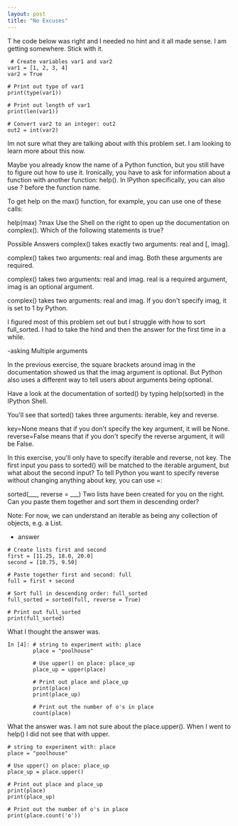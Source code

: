 ```yaml
---
layout: post
title: "No Excuses"
---
```

T
he code below was right and I needed no hint and it all made sense.  I am getting somewhere. Stick with it. 

```
 # Create variables var1 and var2
var1 = [1, 2, 3, 4]
var2 = True

# Print out type of var1
print(type(var1))

# Print out length of var1
print(len(var1))

# Convert var2 to an integer: out2
out2 = int(var2)
```

Im not sure what they are talking about with this problem set.  I am looking to learn more about this now.  

Maybe you already know the name of a Python function, but you still have to figure out how to use it. Ironically, you have to ask for information about a function with another function: help(). In IPython specifically, you can also use ? before the function name.

To get help on the max() function, for example, you can use one of these calls:

help(max)
?max
Use the Shell on the right to open up the documentation on complex(). Which of the following statements is true?

Possible Answers
complex() takes exactly two arguments: real and [, imag].

complex() takes two arguments: real and imag. Both these arguments are required.

complex() takes two arguments: real and imag. real is a required argument, imag is an optional argument.

complex() takes two arguments: real and imag. If you don't specify imag, it is set to 1 by Python.


I figured most of this problem set out but I struggle with how to sort full_sorted.  I had to take the hind and then the answer for the first time in a while. 

-asking
Multiple arguments

In the previous exercise, the square brackets around imag in the documentation showed us that the imag argument is optional. But Python also uses a different way to tell users about arguments being optional.

Have a look at the documentation of sorted() by typing help(sorted) in the IPython Shell.

You'll see that sorted() takes three arguments: iterable, key and reverse.

key=None means that if you don't specify the key argument, it will be None. reverse=False means that if you don't specify the reverse argument, it will be False.

In this exercise, you'll only have to specify iterable and reverse, not key. The first input you pass to sorted() will be matched to the iterable argument, but what about the second input? To tell Python you want to specify reverse without changing anything about key, you can use =:

sorted(___, reverse = ___)
Two lists have been created for you on the right. Can you paste them together and sort them in descending order?

Note: For now, we can understand an iterable as being any collection of objects, e.g. a List. 

- answer
```
# Create lists first and second
first = [11.25, 18.0, 20.0]
second = [10.75, 9.50]

# Paste together first and second: full
full = first + second

# Sort full in descending order: full_sorted
full_sorted = sorted(full, reverse = True)

# Print out full_sorted
print(full_sorted)
```

What I thought the answer was. 
```
In [4]: # string to experiment with: place
        place = "poolhouse"
        
        # Use upper() on place: place_up
        place_up = upper(place)
        
        # Print out place and place_up
        print(place)
        print(place_up)
        
        # Print out the number of o's in place
        count(place)
```        

What the answer was.  I am not sure about the place.upper().  When I went to help() I did not see that with upper. 
```
# string to experiment with: place
place = "poolhouse"

# Use upper() on place: place_up
place_up = place.upper()

# Print out place and place_up
print(place)
print(place_up)

# Print out the number of o's in place
print(place.count('o'))
```
